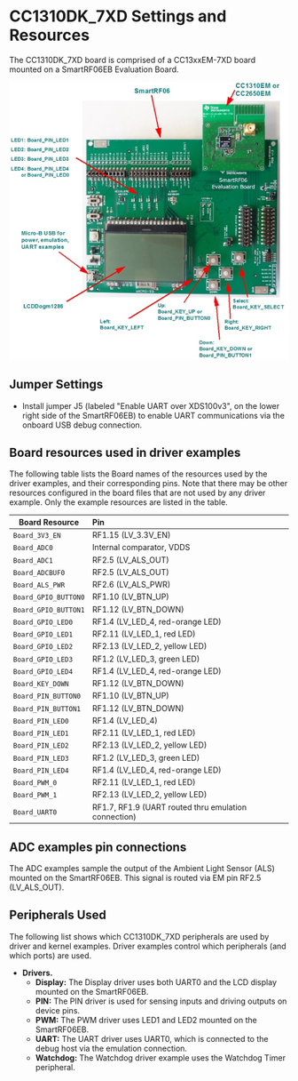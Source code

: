 # CC1310DK_7XD Settings and Resources

The CC1310DK_7XD board is comprised of a CC13xxEM-7XD board mounted on a SmartRF06EB Evaluation Board.

![](./images/CC1310DK_7XD.jpg "CC1310DK_7XD")

## Jumper Settings

* Install jumper J5 (labeled "Enable UART over XDS100v3", on the lower right side of the SmartRF06EB) to enable UART communications via the onboard USB debug connection.

## Board resources used in driver examples

The following table lists the Board names of the resources used by
the driver examples, and their corresponding pins.  Note that there may be
other resources configured in the board files that are not used by any
driver example.  Only the example resources are listed in the table.

  |Board Resource|Pin|
  |--------------|:---|
  |`Board_3V3_EN`|RF1.15 (LV_3.3V_EN)|
  |`Board_ADC0`|Internal comparator, VDDS|
  |`Board_ADC1`|RF2.5 (LV_ALS_OUT)|
  |`Board_ADCBUF0`|RF2.5 (LV_ALS_OUT)|
  |`Board_ALS_PWR`|RF2.6 (LV_ALS_PWR)|
  |`Board_GPIO_BUTTON0`|RF1.10 (LV_BTN_UP)|
  |`Board_GPIO_BUTTON1`|RF1.12 (LV_BTN_DOWN)|
  |`Board_GPIO_LED0`|RF1.4 (LV_LED_4, red-orange LED)|
  |`Board_GPIO_LED1`|RF2.11 (LV_LED_1, red LED)|
  |`Board_GPIO_LED2`|RF2.13 (LV_LED_2, yellow LED)|
  |`Board_GPIO_LED3`|RF1.2  (LV_LED_3, green LED)|
  |`Board_GPIO_LED4`|RF1.4  (LV_LED_4, red-orange LED)|
  |`Board_KEY_DOWN`|RF1.12 (LV_BTN_DOWN)|
  |`Board_PIN_BUTTON0`|RF1.10 (LV_BTN_UP)|
  |`Board_PIN_BUTTON1`|RF1.12 (LV_BTN_DOWN)|
  |`Board_PIN_LED0`|RF1.4 (LV_LED_4)|
  |`Board_PIN_LED1`|RF2.11 (LV_LED_1, red LED)|
  |`Board_PIN_LED2`|RF2.13 (LV_LED_2, yellow LED)|
  |`Board_PIN_LED3`|RF1.2  (LV_LED_3, green LED)|
  |`Board_PIN_LED4`|RF1.4  (LV_LED_4, red-orange LED)|
  |`Board_PWM_0`|RF2.11 (LV_LED_1, red LED)|
  |`Board_PWM_1`|RF2.13 (LV_LED_2, yellow LED)|
  |`Board_UART0`|RF1.7, RF1.9 (UART routed thru emulation connection)|

## ADC examples pin connections

The ADC examples sample the output of the Ambient Light Sensor (ALS) mounted on the SmartRF06EB.  This signal is routed via EM pin RF2.5 (LV_ALS_OUT).

## Peripherals Used

The following list shows which CC1310DK_7XD peripherals are used by
driver and kernel examples. Driver examples control which peripherals (and which ports) are used.

* __Drivers.__
    * __Display:__ The Display driver uses both UART0 and the LCD display mounted on the SmartRF06EB.
    * __PIN:__ The PIN driver is used for sensing inputs and driving outputs on device pins.
    * __PWM:__ The PWM driver uses LED1 and LED2 mounted on the SmartRF06EB.
    * __UART:__ The UART driver uses UART0, which is connected to the debug host via the emulation connection.
    * __Watchdog:__ The Watchdog driver example uses the Watchdog Timer peripheral.
